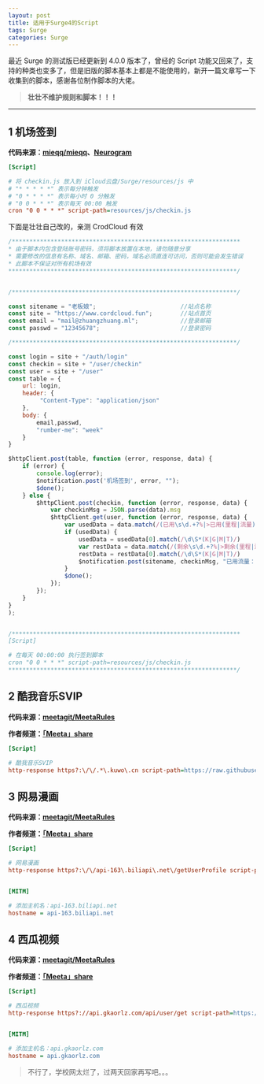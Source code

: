 ```yaml
---
layout: post
title: 适用于Surge4的Script
tags: Surge 
categories: Surge
---
```


最近 Surge 的测试版已经更新到 4.0.0 版本了，曾经的 Script 功能又回来了，支持的种类也变多了，但是旧版的脚本基本上都是不能使用的，新开一篇文章写一下收集到的脚本，感谢各位制作脚本的大佬。

> **壮壮不维护规则和脚本！！！**

<!-- more -->

---

## 1 机场签到

**代码来源：[mieqq/mieqq](https://github.com/mieqq/mieqq)、[Neurogram](https://github.com/Neurogram-R)**

```ini
[Script]

# 将 checkin.js 放入到 iCloud云盘/Surge/resources/js 中
# "* * * * *" 表示每分钟触发
# "0 * * * *" 表示每小时 0 分触发
# "0 0 * * *" 表示每天 00:00 触发
cron "0 0 * * *" script-path=resources/js/checkin.js
```

下面是壮壮自己改的，亲测 CrodCloud 有效

```javascript
/*****************************************************************
* 由于脚本内包含登陆账号密码，须将脚本放置在本地，请勿随意分享
* 需要修改的信息有名称、域名、邮箱、密码，域名必须直连可访问，否则可能会发生错误
* 此脚本不保证对所有机场有效
*****************************************************************/


/****************************************************************/

const sitename = "老板娘";                        //站点名称
const site = "https://www.cordcloud.fun";        //站点首页
const email = "mail@zhuangzhuang.ml";            //登录邮箱
const passwd = "12345678";                       //登录密码

/****************************************************************/

const login = site + "/auth/login"
const checkin = site + "/user/checkin"
const user = site + "/user"
const table = {
    url: login,
    header: {
         "Content-Type": "application/json"
    },
    body: {
        email,passwd,
        "rumber-me": "week"
    }
}

$httpClient.post(table, function (error, response, data) {
    if (error) {
        console.log(error);
        $notification.post('机场签到', error, "");
        $done();
    } else {
        $httpClient.post(checkin, function (error, response, data) {
            var checkinMsg = JSON.parse(data).msg
            $httpClient.get(user, function (error, response, data) {
                var usedData = data.match(/(已用\s\d.+?%|>已用(里程|流量)|>\s已用流量)[^B]+/)
                if (usedData) {
                    usedData = usedData[0].match(/\d\S*(K|G|M|T)/)
                    var restData = data.match(/(剩余\s\d.+?%|>剩余(里程|流量)|>\s剩余流量)[^B]+/)
                    restData = restData[0].match(/\d\S*(K|G|M|T)/)
                    $notification.post(sitename, checkinMsg, "已用流量：" + usedData[0] + "B" + "\n剩余流量：" + restData[0] + "B");
                }
                $done();
            });
        });
    }
}
);


/*****************************************************************
[Script]

# 在每天 00:00:00 执行签到脚本
cron "0 0 * * *" script-path=resources/js/checkin.js
*****************************************************************/
```



## 2 酷我音乐SVIP

**代码来源：[meetagit/MeetaRules](https://github.com/meetagit/MeetaRules)**

**作者频道：[「Meeta」share](https://t.me/meetashare)**

```ini
[Script]

# 酷我音乐SVIP
http-response https?:\/\/.*\.kuwo\.cn script-path=https://raw.githubusercontent.com/MeetaGit/MeetaRules/master/Surge/Scripting/kuwovip.js,requires-body=true
```



## 3 网易漫画

**代码来源：[meetagit/MeetaRules](https://github.com/meetagit/MeetaRules)**

**作者频道：[「Meeta」share](https://t.me/meetashare)**

```ini
[Script]

# 网易漫画
http-response https?:\/\/api-163\.biliapi\.net\/getUserProfile script-path=https://raw.githubusercontent.com/MeetaGit/MeetaRules/master/Surge/Scripting/wymh.js,requires-body=true


[MITM]

# 添加主机名：api-163.biliapi.net
hostname = api-163.biliapi.net
```



## 4 西瓜视频

**代码来源：[meetagit/MeetaRules](https://github.com/meetagit/MeetaRules)**

**作者频道：[「Meeta」share](https://t.me/meetashare)**

```ini
[Script]

# 西瓜视频
http-response https?://api.gkaorlz.com/api/user/get script-path=https://meetagit.github.io/MeetaRules/Surge/Scripting/watermelonvideo.js,requires-body=true


[MITM]

# 添加主机名：api.gkaorlz.com
hostname = api.gkaorlz.com
```





> 不行了，学校网太烂了，过两天回家再写吧。。。

